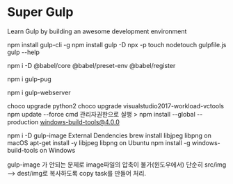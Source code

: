 # Super Gulp

Learn Gulp by building an awesome development environment


npm install gulp-cli -g
npm install gulp -D
npx -p touch nodetouch gulpfile.js
gulp --help

npm i -D @babel/core @babel/preset-env @babel/register

npm i gulp-pug

npm i gulp-webserver

choco upgrade python2
choco upgrade visualstudio2017-workload-vctools
npm update --force
cmd 관리자권한으로 실행 > npm install --global --production windows-build-tools@4.0.0

npm i -D gulp-image
External Dendencies
brew install libjpeg libpng on macOS
apt-get install -y libjpeg libpng on Ubuntu
npm install -g windows-build-tools on Windows


gulp-image 가 안되는 문제로 image파일의 압축이 불가(윈도우에서)
단순히 src/img --> dest/img로 복사하도록 copy task를 만들어 처리.